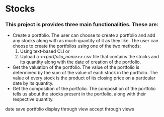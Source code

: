 # Stocks

### This project is provides three main functionalities. These are:

- Create a portfolio. The user can choose to create a portfolio and add any stocks along with as much quantity of it as they like. The user can choose to create the portfolios using one of the two methods:
    1. Using text-based CLI or
    2. Upload a _<<portfolio_name>>_.csv file that contains the stocks and its quantity along with the date of creation of the portfolio.
- Get the valuation of the portfolio. The value of the portfolio is determined by the sum of the value of each stock in the portfolio. The value of every stock is the product of its closing price on a particular date by its quantity.
- Get the composition of the portfolio. The composition of the portfolio tells us about the stocks present in the portfolio, along with their respective quantity. 



date
save portfolio
display through view
accept through views
